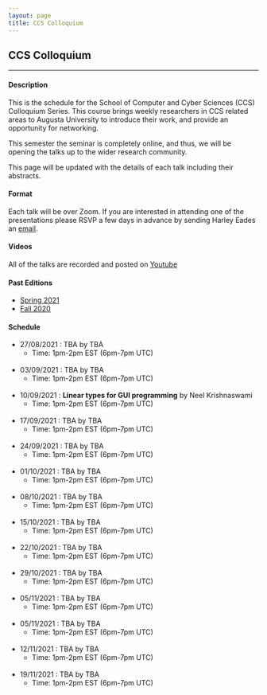 ```yaml
---
layout: page
title: CCS Colloquium
---
```


CCS Colloquium
--------------
-------------------

#### Description

This is the schedule for the School of Computer and Cyber Sciences
(CCS) Colloquium Series.  This course brings weekly researchers in CCS
related areas to Augusta University to introduce their work, and
provide an opportunity for networking.

This semester the seminar is completely online, and thus, we will be
opening the talks up to the wider research community.

This page will be updated with the details of each talk including
their abstracts.

#### Format

Each talk will be over Zoom.  If you are interested in attending one
of the presentations please RSVP a few days in advance by sending
Harley Eades an <a href="mailto:harley.eades@gmail.com">email</a>.

#### Videos

All of the talks are recorded and posted on [Youtube](https://www.youtube.com/channel/UCk3G8P4NMeIdj1roMoCEi0Q/videos)

#### Past Editions

- [Spring 2021](/past-colloquium/colloquium-Spring-2021.html) 
- [Fall 2020](/past-colloquium/colloquium-Fall-2020.html) 


#### Schedule
  
- 27/08/2021 : TBA
by TBA
  - Time: 1pm-2pm EST (6pm-7pm UTC)
<br><br>
- 03/09/2021 : TBA
by TBA
  - Time: 1pm-2pm EST (6pm-7pm UTC)
<br><br>
- 10/09/2021 : **Linear types for GUI programming**
by Neel Krishnaswami
  - Time: 1pm-2pm EST (6pm-7pm UTC)
<br><br>
- 17/09/2021 : TBA
by TBA
  - Time: 1pm-2pm EST (6pm-7pm UTC)
<br><br>
- 24/09/2021 : TBA
by TBA
  - Time: 1pm-2pm EST (6pm-7pm UTC)
<br><br>
- 01/10/2021 : TBA
by TBA
  - Time: 1pm-2pm EST (6pm-7pm UTC)
<br><br>
- 08/10/2021 : TBA
by TBA
  - Time: 1pm-2pm EST (6pm-7pm UTC)
<br><br>
- 15/10/2021 : TBA
by TBA
  - Time: 1pm-2pm EST (6pm-7pm UTC)
<br><br>
- 22/10/2021 : TBA
by TBA
  - Time: 1pm-2pm EST (6pm-7pm UTC)
<br><br>
- 29/10/2021 : TBA
by TBA
  - Time: 1pm-2pm EST (6pm-7pm UTC)
<br><br>
- 05/11/2021 : TBA
by TBA
  - Time: 1pm-2pm EST (6pm-7pm UTC)
<br><br>
- 05/11/2021 : TBA
by TBA
  - Time: 1pm-2pm EST (6pm-7pm UTC)
<br><br>
- 12/11/2021 : TBA
by TBA
  - Time: 1pm-2pm EST (6pm-7pm UTC)
<br><br>
- 19/11/2021 : TBA
by TBA
  - Time: 1pm-2pm EST (6pm-7pm UTC)

